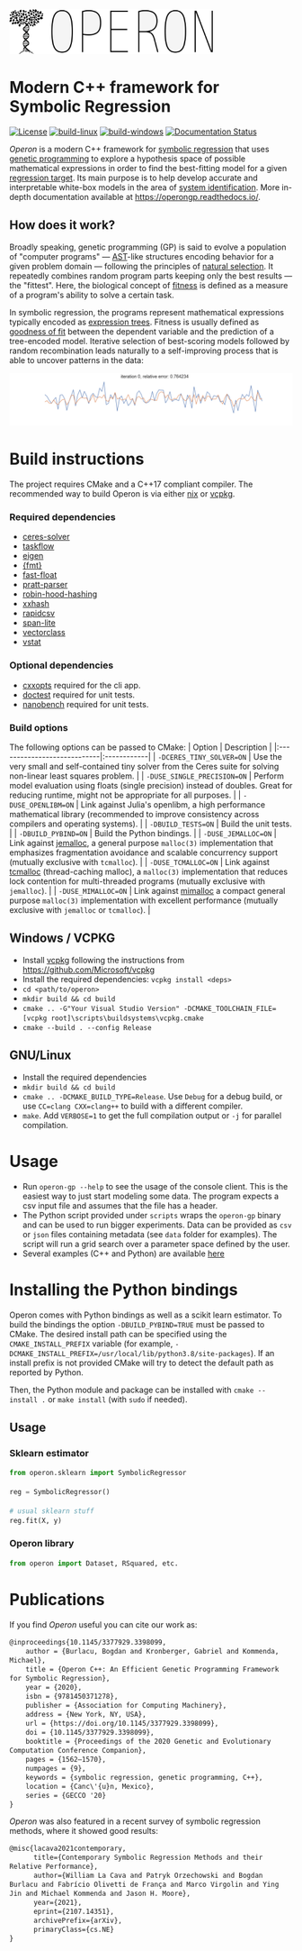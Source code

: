 <p align="left">
    <img src="./rtd/_static/logo_mini.png" height="80px" />
</p>

# Modern C++ framework for Symbolic Regression

[![License](https://img.shields.io/github/license/heal-research/operon?style=flat)](https://github.com/heal-research/operon/blob/master/LICENSE)
[![build-linux](https://github.com/heal-research/operon/actions/workflows/build-linux.yml/badge.svg)](https://github.com/heal-research/operon/actions/workflows/build-linux.yml)
[![build-windows](https://github.com/heal-research/operon/actions/workflows/build-windows.yml/badge.svg)](https://github.com/heal-research/operon/actions/workflows/build-windows.yml)
[![Documentation Status](https://readthedocs.org/projects/operongp/badge/?version=latest)](https://operongp.readthedocs.io/en/latest/?badge=latest)

*Operon* is a modern C++ framework for [symbolic regression](https://en.wikipedia.org/wiki/Symbolic_regression) that uses [genetic programming](https://en.wikipedia.org/wiki/Genetic_programming) to explore a hypothesis space of possible mathematical expressions in order to find the best-fitting model for a given [regression target](https://en.wikipedia.org/wiki/Regression_analysis).
Its main purpose is to help develop accurate and interpretable white-box models in the area of [system identification](https://en.wikipedia.org/wiki/System_identification). More in-depth documentation available at https://operongp.readthedocs.io/.

## How does it work?

Broadly speaking, genetic programming (GP) is said to evolve a population of "computer programs" ― [AST](https://en.wikipedia.org/wiki/Abstract_syntax_tree)-like structures encoding behavior for a given problem domain ― following the principles of [natural selection](https://en.wikipedia.org/wiki/Natural_selection). It repeatedly combines random program parts keeping only the best results ― the "fittest". Here, the biological concept of [fitness](https://en.wikipedia.org/wiki/Survival_of_the_fittest) is defined as a measure of a program's ability to solve a certain task.

In symbolic regression, the programs represent mathematical expressions typically encoded as [expression trees](https://en.wikipedia.org/wiki/Binary_expression_tree). Fitness is usually defined as [goodness of fit](https://en.wikipedia.org/wiki/Goodness_of_fit) between the dependent variable and the prediction of a tree-encoded model. Iterative selection of best-scoring models followed by random recombination leads naturally to a self-improving process that is able to uncover patterns in the data:

<p align="center">
    <img src="./rtd/_static/evo.gif"  />
</p>

# Build instructions

The project requires CMake and a C++17 compliant compiler. The recommended way to build Operon is via either [nix](https://github.com/NixOS/nix) or [vcpkg](https://github.com/microsoft/vcpkg).

### Required dependencies
- [ceres-solver](http://ceres-solver.org/)
- [taskflow](https://taskflow.github.io/)
- [eigen](http://eigen.tuxfamily.org)
- [{fmt}](https://fmt.dev/latest/index.html)
- [fast-float](https://github.com/fastfloat/fast_float)
- [pratt-parser](https://github.com/foolnotion/pratt-parser-calculator)
- [robin-hood-hashing](https://github.com/martinus/robin-hood-hashing)
- [xxhash](https://github.com/Cyan4973/xxHash)
- [rapidcsv](https://github.com/d99kris/rapidcsv)
- [span-lite](https://github.com/martinmoene/span-lite)
- [vectorclass](https://github.com/vectorclass/version2)
- [vstat](https://github.com/heal-research/vstat)

### Optional dependencies

- [cxxopts](https://github.com/jarro2783/cxxopts) required for the cli app.
- [doctest](https://github.com/onqtam/doctest) required for unit tests.
- [nanobench](https://github.com/martinus/nanobench) required for unit tests.

### Build options
The following options can be passed to CMake:
| Option                      | Description |
|:----------------------------|:------------|
| `-DCERES_TINY_SOLVER=ON` | Use the very small and self-contained tiny solver from the Ceres suite for solving non-linear least squares problem. |
| `-DUSE_SINGLE_PRECISION=ON` | Perform model evaluation using floats (single precision) instead of doubles. Great for reducing runtime, might not be appropriate for all purposes.           |
| `-DUSE_OPENLIBM=ON`         | Link against Julia's openlibm, a high performance mathematical library (recommended to improve consistency across compilers and operating systems).            |
| `-DBUILD_TESTS=ON` | Build the unit tests. |
| `-DBUILD_PYBIND=ON` | Build the Python bindings. |
| `-DUSE_JEMALLOC=ON`         | Link against [jemalloc](http://jemalloc.net/), a general purpose `malloc(3)` implementation that emphasizes fragmentation avoidance and scalable concurrency support (mutually exclusive with `tcmalloc`).           |
| `-DUSE_TCMALLOC=ON`         | Link against [tcmalloc](https://google.github.io/tcmalloc/) (thread-caching malloc), a `malloc(3)` implementation that reduces lock contention for multi-threaded programs (mutually exclusive with `jemalloc`).          |
| `-DUSE_MIMALLOC=ON`         | Link against [mimalloc](https://github.com/microsoft/mimalloc) a compact general purpose `malloc(3)` implementation with excellent performance (mutually exclusive with `jemalloc` or `tcmalloc`).          |

## Windows / VCPKG

- Install [vcpkg](https://github.com/Microsoft/vcpkg) following the instructions from https://github.com/Microsoft/vcpkg
- Install the required dependencies: `vcpkg install <deps>`
- `cd <path/to/operon>`
- `mkdir build && cd build`
- `cmake .. -G"Your Visual Studio Version" -DCMAKE_TOOLCHAIN_FILE=[vcpkg root]\scripts\buildsystems\vcpkg.cmake`
- `cmake --build . --config Release`

## GNU/Linux

- Install the required dependencies
- `mkdir build && cd build`
- `cmake .. -DCMAKE_BUILD_TYPE=Release`. Use `Debug` for a debug build, or use `CC=clang CXX=clang++` to build with a different compiler.
- `make`. Add `VERBOSE=1` to get the full compilation output or `-j` for parallel compilation.

# Usage

* Run `operon-gp --help` to see the usage of the console client. This is the easiest way to just start modeling some data. The program expects a csv input file and assumes that the file has a header.
* The Python script provided under `scripts` wraps the `operon-gp` binary and can be used to run bigger experiments. Data can be provided as `csv` or `json` files containing metadata (see `data` folder for examples). The script will run a grid search over a parameter space defined by the user.
* Several examples (C++ and Python) are available  [here](https://github.com/foolnotion/operon/blob/master/examples)

# Installing the Python bindings

Operon comes with Python bindings as well as a scikit learn estimator. To build the bindings the option `-DBUILD_PYBIND=TRUE` must be passed to CMake. The desired install path can be specified using the `CMAKE_INSTALL_PREFIX` variable (for example, `-DCMAKE_INSTALL_PREFIX=/usr/local/lib/python3.8/site-packages`). If an install prefix is not provided CMake will try to detect the default path as reported by Python.

Then, the Python module and package can be installed with `cmake --install .` or `make install` (with `sudo` if needed).

## Usage

### Sklearn estimator
```python
from operon.sklearn import SymbolicRegressor

reg = SymbolicRegressor()

# usual sklearn stuff
reg.fit(X, y)
```

### Operon library
```python
from operon import Dataset, RSquared, etc.
```

# Publications

If you find _Operon_ useful you can cite our work as:
```
@inproceedings{10.1145/3377929.3398099,
    author = {Burlacu, Bogdan and Kronberger, Gabriel and Kommenda, Michael},
    title = {Operon C++: An Efficient Genetic Programming Framework for Symbolic Regression},
    year = {2020},
    isbn = {9781450371278},
    publisher = {Association for Computing Machinery},
    address = {New York, NY, USA},
    url = {https://doi.org/10.1145/3377929.3398099},
    doi = {10.1145/3377929.3398099},
    booktitle = {Proceedings of the 2020 Genetic and Evolutionary Computation Conference Companion},
    pages = {1562–1570},
    numpages = {9},
    keywords = {symbolic regression, genetic programming, C++},
    location = {Canc\'{u}n, Mexico},
    series = {GECCO '20}
}
```

_Operon_ was also featured in a recent survey of symbolic regression methods, where it showed good results:

```
@misc{lacava2021contemporary,
      title={Contemporary Symbolic Regression Methods and their Relative Performance}, 
      author={William La Cava and Patryk Orzechowski and Bogdan Burlacu and Fabrício Olivetti de França and Marco Virgolin and Ying Jin and Michael Kommenda and Jason H. Moore},
      year={2021},
      eprint={2107.14351},
      archivePrefix={arXiv},
      primaryClass={cs.NE}
}
```

